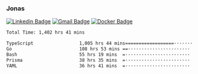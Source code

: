 ### Jonas
[![Linkedin Badge](https://img.shields.io/badge/-Jonas%20Neto-9933F7?style=flat-square&logo=Linkedin&logoColor=white&link=https://www.linkedin.com/in/jonas-nogueira-neto/)](https://www.linkedin.com/in/jonas-nogueira-neto/)
[![Gmail Badge](https://img.shields.io/badge/-nogueiraneto.jonas@gmail.com-9933F7?style=flat-square&logo=Gmail&logoColor=white&link=mailto:nogueiraneto.jonas@gmail.com)](mailto:nogueiraneto.jonas@gmail.com)
[![Docker Badge](https://img.shields.io/badge/-DockerHub-9933F7?style=flat-square&logo=Docker&logoColor=white&link=https://hub.docker.com/u/jonasssneto)](https://hub.docker.com/u/jonasssneto)


<!--START_SECTION:waka-->

```txt
Total Time: 1,402 hrs 41 mins

TypeScript                 1,005 hrs 44 mins==================·······   70.95 %
Go                         108 hrs 53 mins ==·······················   07.68 %
Bash                       55 hrs 19 mins  =························   03.90 %
Prisma                     38 hrs 35 mins  =························   02.72 %
YAML                       36 hrs 41 mins  =························   02.59 %
```

<!--END_SECTION:waka-->
###
